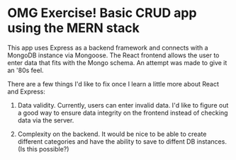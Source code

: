 # OMG Exercise! Basic CRUD app using the MERN stack

This app uses Express as a backend framework and connects with a MongoDB instance via Mongoose. The React frontend allows the user to enter data that fits with the Mongo schema. An attempt was made to give it an '80s feel. 

There are a few things I'd like to fix once I learn a little more about React and Express: 

1. Data validity. Currently, users can enter invalid data. I'd like to figure out a good way to ensure data integrity on the frontend instead of checking data via the server.

2. Complexity on the backend. It would be nice to be able to create different categories and have the ability to save to diffent DB instances.(Is this possible?)